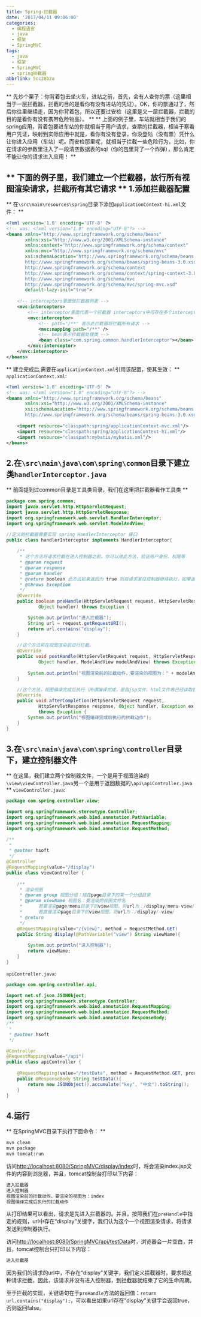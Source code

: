 ```yaml
---
title: Spring-拦截器
date: '2017/04/11 09:06:00'
categories:
  - 编程语言
  - java
  - 框架
  - SpringMVC
tags:
  - java
  - 框架
  - SpringMVC
  - spring拦截器
abbrlink: 5cc28b2a
---
```

** 先炒个栗子：你背着包去坐火车，进站之前，首先，会有人查你的票（这里相当于一层拦截器，拦截的目的是看你有没有进站的凭证）。OK，你的票通过了，然后你往里继续走，因为你背着包，所以还要过安检（这里是又一层拦截器，拦截的目的是看你有没有携带危险物品）。 **
** 上面的例子里，车站就相当于我们的spring应用，背着包要进车站的你就相当于用户请求，查票的拦截器，相当于察看用户凭证，映射到实际应用中就是，看你有没有登录，你没登陆（没有票）凭什么让你进入应用（车站）呢。而安检那里呢，就相当于拦截一些危险行为，比如，你在请求的参数里注入了一段清空数据表的sql（你的包里背了一个炸弹），那么肯定不能让你的请求进入应用！ **

<!-- more -->

** 下面的例子里，我们建立一个拦截器，放行所有视图渲染请求，拦截所有其它请求 **
1.添加拦截器配置
---------------------------
** 在`\src\main\resources\spring`目录下添加`applicationContext-hi.xml`文件： **
```xml
<?xml version='1.0' encoding='UTF-8' ?>
<!-- was: <?xml version="1.0" encoding="UTF-8"?> -->
<beans xmlns="http://www.springframework.org/schema/beans"
       xmlns:xsi="http://www.w3.org/2001/XMLSchema-instance"
       xmlns:context="http://www.springframework.org/schema/context"
       xmlns:mvc="http://www.springframework.org/schema/mvc"
       xsi:schemaLocation="http://www.springframework.org/schema/beans
       http://www.springframework.org/schema/beans/spring-beans-3.0.xsd
       http://www.springframework.org/schema/context 
       http://www.springframework.org/schema/context/spring-context-3.0.xsd 
       http://www.springframework.org/schema/mvc 
       http://www.springframework.org/schema/mvc/spring-mvc.xsd"
       default-lazy-init="true">
       
	<!-- interceptors里面放拦截器列表 -->
	<mvc:interceptors>
		<!-- interceptor里面代表一个拦截器 interceptors中可存在多个interceptor，每个interceptor将按照顺序执行 -->
		<mvc:interceptor>
			<!-- path="/**" 表示此拦截器将拦截所有请求 -->
			<mvc:mapping path="/**" />
			<!-- bean表示拦截器处理类 -->
			<bean class="com.spring.common.handlerInterceptor"></bean>
		</mvc:interceptor>
	</mvc:interceptors>
</beans>
```
** 建立完成后,需要在`applicationContext.xml`引用该配置，使其生效： **
`applicationContext.xml`:
```xml
<?xml version='1.0' encoding='UTF-8' ?>
<!-- was: <?xml version="1.0" encoding="UTF-8"?> -->
<beans xmlns="http://www.springframework.org/schema/beans"
       xmlns:xsi="http://www.w3.org/2001/XMLSchema-instance"
       xsi:schemaLocation="http://www.springframework.org/schema/beans
       http://www.springframework.org/schema/beans/spring-beans-3.0.xsd">
       
    <import resource="classpath:spring/applicationContext-mvc.xml"/>
    <import resource="classpath:spring/applicationContext-hi.xml"/>
    <import resource="classpath:mybatis/mybatis.xml"/>
</beans>
```

2.在`\src\main\java\com\spring\common`目录下建立类`handlerInterceptor.java`
----------
** 前面提到过common目录是工具类目录，我们在这里把拦截器看作工具类 **
```java
package com.spring.common;
import javax.servlet.http.HttpServletRequest;
import javax.servlet.http.HttpServletResponse;
import org.springframework.web.servlet.HandlerInterceptor;
import org.springframework.web.servlet.ModelAndView;

//定义的拦截器需要实现 spring HandlerInterceptor 接口
public class handlerInterceptor implements HandlerInterceptor{
    
	/**
     * 这个方法将请求拦截在进入控制器之前，你可以用此方法，验证用户身份、权限等
     * @param request
     * @param response
     * @param handler
     * @return boolean 此方法如果返回为 true 则将请求发往控制器继续执行，如果返回 false 则拦截请求，结束该请求的生命周期
     * @throws Exception 
     */
    @Override
    public boolean preHandle(HttpServletRequest request, HttpServletResponse response,
            Object handler) throws Exception {

		System.out.println("进入拦截器");
        String url = request.getRequestURI();
        return url.contains("display");
    }

    //这个方法将在视图渲染前进行拦截。
    @Override
    public void postHandle(HttpServletRequest request, HttpServletResponse response,
            Object handler, ModelAndView modelAndView) throws Exception {
        
        System.out.println("视图渲染前的拦截动作，要渲染的视图为：" + modelAndView.getViewName());
    }

    //这个方法，视图编译完成后执行（所谓编译完成，是指jsp文件、html文件等已经读取替换完成，等待返回前台渲染。）。可以在这里，执行一些统一的处理，例如日志写入等。
    @Override
    public void afterCompletion(HttpServletRequest request,
            HttpServletResponse response, Object handler, Exception ex)
            throws Exception {
        System.out.println("视图编译完成后执行的拦截动作");
    }
}

```
3.在`\src\main\java\com\spring\controller`目录下，建立控制器文件
------------------------
** 在这里，我们建立两个控制器文件，一个是用于视图渲染的`\view\viewController.java`另一个是用于返回数据的`\api\apiController.java` **
`viewController.java`:
```java
package com.spring.controller.view;

import org.springframework.stereotype.Controller;
import org.springframework.web.bind.annotation.PathVariable;
import org.springframework.web.bind.annotation.RequestMapping;
import org.springframework.web.bind.annotation.RequestMethod;

/**
 *
 * @author hsoft
 */
@Controller
@RequestMapping(value="/display")
public class viewController {
    
    /**
     * 渲染视图
     * @param group 视图分组：指在page目录下的某一个分组目录
     * @param viewName 视图名：要渲染的视图文件名
     *      若要渲染page/menu目录下的view视图，则url为：/display/menu-view/
     *      若直接渲染page目录下的view视图，则url为：/display/-view/
     * @return 
     */
    @RequestMapping(value="/{view}", method = RequestMethod.GET)
    public String display(@PathVariable("view") String viewName){
        
        System.out.println("进入控制器");
        return viewName;
    }
}
```


`apiController.java`:
```java
package com.spring.controller.api;

import net.sf.json.JSONObject;
import org.springframework.stereotype.Controller;
import org.springframework.web.bind.annotation.RequestMapping;
import org.springframework.web.bind.annotation.RequestMethod;
import org.springframework.web.bind.annotation.ResponseBody;
/**
 *
 * @author hsoft
 */

@Controller
@RequestMapping(value="/api")
public class apiController {
    
    @RequestMapping(value="/testData", method = RequestMethod.GET, produces = "text/html;charset=UTF-8")
    public @ResponseBody String testData(){
        return new JSONObject().accumulate("key", "中文").toString();
    }
}
```
4.运行
----------------------------------
** 在SpringMVC目录下执行下面命令： **
```bash
mvn clean
mvn package
mvn tomcat:run
```

访问[http://localhost:8080/SpringMVC/display/index](http://localhost:8080/SpringMVC/display/index)时，将会渲染index.jsp文件的内容到浏览器，并且，tomcat控制台打印以下内容：
```bash
进入拦截器
进入控制器
视图渲染前的拦截动作，要渲染的视图为：index
视图编译完成后执行的拦截动作
```
从打印结果可以看出，请求是先进入拦截器的。并且，按照我们在`preHandle`中指定的规则，url中存在“display”关键字，我们认为这个一个视图渲染请求，将请求发送到控制器执行。

访问[http://localhost:8080/SpringMVC/api/testData](http://localhost:8080/SpringMVC/api/testData)时，浏览器会一片空白，并且，tomcat控制台只打印以下内容：
```bash
进入拦截器
```
因为我们的请求的url中，不存在“display”关键字，我们定义拦截器时，要求把这种请求拦截，因此，该请求并没有进入控制器，到拦截器就结束了它的生命周期。

至于拦截的实现，关键语句在于`preHandle`方法的返回值：`return url.contains("display");`，可以看出如果url存在“display”关键字会返回true，否则返回false。
